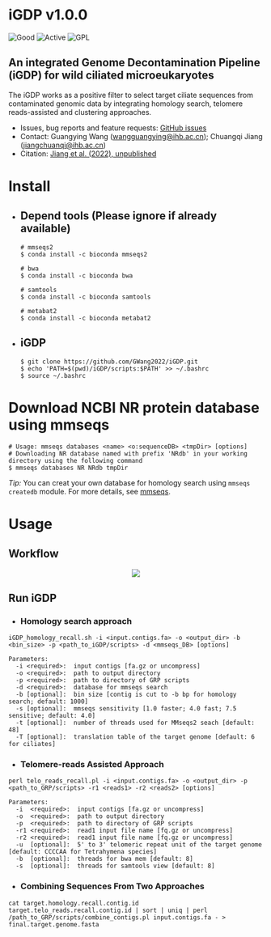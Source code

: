 # iGDP v1.0.0

![Good](https://img.shields.io/badge/latest%20version-v1.0.0-red) ![Active](https://www.repostatus.org/badges/latest/active.svg) ![GPL](https://img.shields.io/badge/license-GPLv3.0-blue)

## An integrated Genome Decontamination Pipeline (iGDP) for wild ciliated microeukaryotes

The iGDP works as a positive filter to select target ciliate sequences from contaminated genomic data by integrating homology search, telomere reads-assisted and clustering approaches.

  * Issues, bug reports and feature requests: [GitHub issues](https://github.com/GWang2022/iGDP/issues)
  * Contact: Guangying Wang (wangguangying@ihb.ac.cn); Chuangqi Jiang (jiangchuanqi@ihb.ac.cn)
  * Citation: [Jiang et al. (2022), unpublished]()

# Install
* ## Depend tools (Please ignore if already available)  
  ```
  # mmseqs2
  $ conda install -c bioconda mmseqs2
  
  # bwa
  $ conda install -c bioconda bwa
  
  # samtools
  $ conda install -c bioconda samtools
  
  # metabat2
  $ conda install -c bioconda metabat2
  ```
* ## iGDP 
  ```
  $ git clone https://github.com/GWang2022/iGDP.git
  $ echo 'PATH=$(pwd)/iGDP/scripts:$PATH' >> ~/.bashrc
  $ source ~/.bashrc
  ```
# Download NCBI NR protein database using mmseqs
```
# Usage: mmseqs databases <name> <o:sequenceDB> <tmpDir> [options]
# Downloading NR database named with prefix 'NRdb' in your working directory using the following command
$ mmseqs databases NR NRdb tmpDir
```
*Tip:* You can creat your own database for homology search using ```mmseqs createdb``` module. For more details, see [mmseqs](https://github.com/soedinglab/MMseqs2).
# Usage
## Workflow
<div align=center>
<img src = "https://user-images.githubusercontent.com/107245708/204116847-6863b43b-fb07-477b-83d5-cf30fc898083.jpg">
</div>

## Run iGDP
* ### Homology search approach
```
iGDP_homology_recall.sh -i <input.contigs.fa> -o <output_dir> -b <bin_size> -p <path_to_iGDP/scripts> -d <mmseqs_DB> [options]

Parameters:
  -i <required>:  input contigs [fa.gz or uncompress]
  -o <required>:  path to output directory
  -p <required>:  path to directory of GRP scripts
  -d <required>:  database for mmseqs search
  -b [optional]:  bin size [contig is cut to -b bp for homology search; default: 1000]
  -s [optional]:  mmseqs sensitivity [1.0 faster; 4.0 fast; 7.5 sensitive; default: 4.0]
  -t [optional]:  number of threads used for MMseqs2 seach [default: 48]
  -T [optional]:  translation table of the target genome [default: 6 for ciliates]
```

* ### Telomere-reads Assisted Approach
```
perl telo_reads_recall.pl -i <input.contigs.fa> -o <output_dir> -p <path_to_GRP/scripts> -r1 <reads1> -r2 <reads2> [options]

Parameters:
  -i  <required>:  input contigs [fa.gz or uncompress]
  -o  <required>:  path to output directory
  -p  <required>:  path to directory of GRP scripts
  -r1 <required>:  read1 input file name [fq.gz or uncompress]
  -r2 <required>:  read1 input file name [fq.gz or uncompress]
  -u  [optional]:  5' to 3' telomeric repeat unit of the target genome [default: CCCCAA for Tetrahymena species]
  -b  [optional]:  threads for bwa mem [default: 8]
  -s  [optional]:  threads for samtools view [default: 8]
```

* ### Combining Sequences From Two Approaches
```
cat target.homology.recall.contig.id target.telo_reads.recall.contig.id | sort | uniq | perl /path_to_GRP/scripts/combine_contigs.pl input.contigs.fa - > final.target.genome.fasta
```
